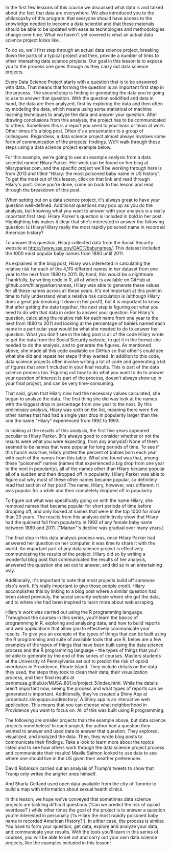 In the first few lessons of this course we discussed what data is and talked about the fact that data are everywhere. We also introduced you to the philosopxhy of this program: that everyone should have access to the knowledge needed to become a data scientist and that these materials should be able to be updated with ease as technologies and methodologies change over time. What we haven't yet covered is what an actual data science project looks like. 

To do so, we'll first step through an actual data science project, breaking down the parts of a typical project and then, provide a number of links to other interesting data science projects. Our goal in this lesson is to expose you to the process one goes through as they carry out data science projects.

Every Data Science Project starts with a question that is to be answered with data. That means that forming the question is an important first step in the process. The second step is finding or generating the data you're going to use to answer that question. With the question solidified and data in hand, the data are then analyzed, first by exploring the data and then often by modeling the data, which means using some statistical or machine learning techniques to analyze the data and answer your question. After drawing conclusions from this analysis, the project has to be communicated to others. Sometimes this is a report you send to your boss or team at work. Other times it's a blog post. Often it's a presentation to a group of colleagues. Regardless, a data science project almost always involves some form of communication of the projects' findings. We'll walk through these steps using a data science project example below.

For this example, we're going to use an example analysis from a data scientist named Hilary Parker. Her work can be found on her blog at hilaryparker.com, and the specific project we'll be working through here is from 2013 and titled "Hilary: the most poisoned baby name in US history". To get the most out of this lesson, click on that link and read through Hilary's post. Once you're done, come on back to this lesson and read through the breakdown of this post.

When setting out on a data science project, it's always great to have your question well-defined. Additional questions may pop up as you do the analysis, but knowing what you want to answer with your analysis is a really important first step. Hilary Parker's question is included in bold in her post. Highlighting this makes it clear that she's interested in answer the following question: Is Hilary/Hillary really the most rapidly poisoned name in recorded American history?

To answer this question, Hilary collected data from the Social Security website at https://www.ssa.gov/OACT/babynames/. This dataset included the 1000 most popular baby names from 1880 until 2011. 

As explained in the blog post, Hilary was interested in calculating the relative risk for each of the 4,110 different names in her dataset from one year to the next from 1880 to 2011. By hand, this would be a nightmare. Thankfully, by writing code in R, all of which is available on GitHub at github.com/hilaryparker/names, Hilary was able to generate these values for all these names across all these years. It's not important at this point in time to fully understand what a relative risk calculation is (although Hilary does a great job breaking it down in her post!), but it is important to know that after getting the data together, the next step is figuring out what you need to do with that data in order to answer your question. For Hilary's question, calculating the relative risk for each name from one year to the next from 1880 to 2011 and looking at the percentage of babies named each name in a particular year would be what she needed to do to answer her question. What you don't see in the blog post is all of the code Hilary wrote to get the data from the Social Security website, to get it in the format she needed to do the analysis, and to generate the figures. As mentioned above, she made all this code available on GitHub so that other's could see what she did and repeat her steps if they wanted. In addition to this code, data science projects often involve writing a lot of code and generating a lot of figures that aren't included in your final results. This is part of the data science process too. Figuring out how to do what you want to do to answer your question of interest is part of the process, doesn't always show up in your final project, and can be very time-consuming.

That said, given that Hilary now had the necessary values calculated, she began to analyze the data. The first thing she did was look at the names with the biggest drop in percentage from one year to the next. By this preliminary analysis, Hilary was sixth on the list, meaning there were five other names that had had a single year drop in popularity larger than the one the name "Hilary" experienced from 1992 to 1993.

In looking at the results of this analysis, the first five years appeared peculiar to Hilary Parker. (It's always good to consider whether or not the results were what you were expecting, from any analysis!) None of them seemed to be names that were popular for long periods of time. To see if this hunch was true, Hilary plotted the percent of babies born each year with each of the names from this table. What she found was that, among these "poisoned" names (names that experienced a big drop from one year to the next in popularity), all of the names other than Hilary became popular all of a sudden and then dropped off in popularity. Hilary Parker was able to figure out why most of these other names became popular, so definitely read that section of her post! The name, Hilary, however, was different. It was popular for a while and then completely dropped off in popularity.

To figure out what was specifically going on with the name Hilary, she removed names that became popular for short periods of time before dropping off, and only looked at names that were in the top 1000 for more than 20 years. The results from this analysis definitively show that Hilary had the quickest fall from popularity in 1992 of any female baby name between 1880 and 2011. ("Marian"'s decline was gradual over many years.)

The final step in this data analysis process was, once Hilary Parker had answered her question on her computer, it was time to share it with the world. An important part of any data science project is effectively communicating the results of the project. Hilary did so by writing a wonderful blog post that communicated the results of her analysis, answered the question she set out to answer, and did so in an entertaining way. 

Additionally, it's important to note that most projects build off someone else's work. It's really important to give those people credit. Hilary accomplishes this by linking to a blog post where a similar question had been asked previouly, the social security webiste where she got the data, and to where she had been inspired to learn more about web scraping.

Hilary's work was carried out using the R programming language. Throughout the courses in this series, you'll learn the basics of programming in R, exploring and analyzing data, and how to build reports and web applications that allow you to effectively communicate your results. To give you an example of the types of things that can be built using the R programming and suite of available tools that use R, below are a few examples of the types of things that have been built using the data science process and the R programming language - the types of things that you'll be able to generate by the end of this series of courses. Masters students at the University of Pennsylvania set out to predict the risk of opioid overdoses in Providence, Rhode Island. They include details on the data they used, the steps they took to clean their data, their visualization process, and their final results at pennmusa.github.io/MUSA_801.io/project_5/index.html. While the details aren't important now, seeing the process and what types of reports can be generated is important. Additionally, they've created a Shiny App at jordanbutz.shinyapps.io/directory/. A Shiny app is an interactive web application. This means that you can choose what neighborhood in Providence you want to focus on. All of this was built using R programming.

The following are smaller projects than the example above, but data science projects nonetheless! In each project, the author had a question they wanted to answer and used data to answer that question. They explored, visualized, and analyzed the data. Then, they wrote blog posts to communicate their findings. Take a look to learn more about the topics listed and to see how others work through the data science project process and communicate their results! Maelle Salmon looked to use data to see where one should live in the US given their weather preferences.

David Robinson carried out an analysis of Trump's tweets to show that Trump only writes the angrier ones himself. 

And Sharla Gelfand used open data available from the city of Toronto to build a map with information about sexual health clinics.

In this lesson, we hope we've conveyed that sometimes data science projects are tackling difficult questions ('Can we predict the risk of opioid overdose?') while other times the goal of the project is to answer a question you're interested in personally ('Is Hilary the most rapidly poisoned baby name in recorded American History?'). In either case, the process is similar. You have to form your question, get data, explore and analyze your data, and communicate your results. With the tools you'll learn in this series of courses, you will be able to set out and carry out your own data science projects, like the examples included in this lesson!

